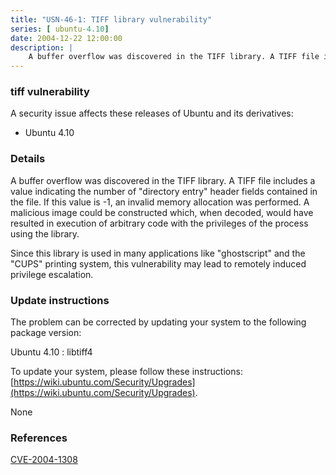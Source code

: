 ```yaml
---
title: "USN-46-1: TIFF library vulnerability"
series: [ ubuntu-4.10]
date: 2004-12-22 12:00:00
description: |
    A buffer overflow was discovered in the TIFF library. A TIFF file includes a value indicating the number of &quot;directory entry&quot; header fields contained in the file. If this value is -1, an invalid memory allocation was performed. A malicious image could be constructed which, when decoded, would have resulted in execution of arbitrary code with the privileges of the process using the library.
--- 
```

 
 


### tiff vulnerability

A security issue affects these releases of Ubuntu and its derivatives:

* Ubuntu 4.10

### Details

A buffer overflow was discovered in the TIFF library. A TIFF file includes a value indicating the number of &quot;directory entry&quot; header fields contained in the file. If this value is -1, an invalid memory allocation was performed. A malicious image could be constructed which, when decoded, would have resulted in execution of arbitrary code with the privileges of the process using the library.

Since this library is used in many applications like &quot;ghostscript&quot; and the &quot;CUPS&quot; printing system, this vulnerability may lead to remotely induced privilege escalation.

### Update instructions

The problem can be corrected by updating your system to the following package version:

Ubuntu 4.10
 : libtiff4 

To update your system, please follow these instructions: [https://wiki.ubuntu.com/Security/Upgrades](https://wiki.ubuntu.com/Security/Upgrades).

None

### References

 
 [CVE-2004-1308](http://people.ubuntu.com/~ubuntu-security/cve/CVE-2004-1308)
 

